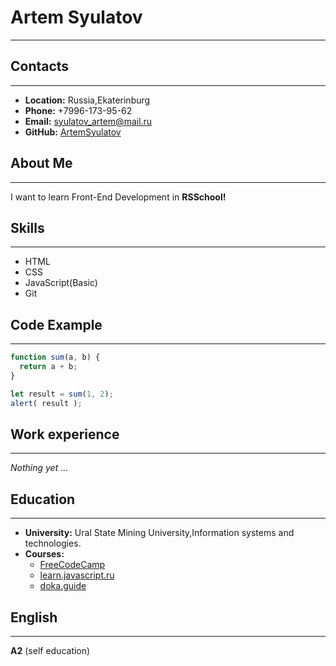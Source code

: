 # **Artem Syulatov**
***
## Contacts
***
* **Location:** Russia,Ekaterinburg
* **Phone:** +7996-173-95-62
* **Email:** syulatov_artem@mail.ru
* **GitHub:** [ArtemSyulatov](https://github.com/ArtemSyulatov)
## About Me
***
I want to learn Front-End Development in **RSSchool!**
## Skills
***
* HTML
* CSS
* JavaScript(Basic)
* Git
## Code Example
***
```javascript
function sum(a, b) {
  return a + b;
}

let result = sum(1, 2);
alert( result );
```
## Work experience
***
_Nothing yet ..._
## Education
***
* **University:** Ural State Mining University,Information systems and technologies.
* **Courses:**
    * [FreeCodeCamp](https://www.freecodecamp.org/learn)
    * [learn.javascript.ru](https://learn.javascript.ru/)
    * [doka.guide](https://doka.guide/)
## English
***
**A2** (self education)
